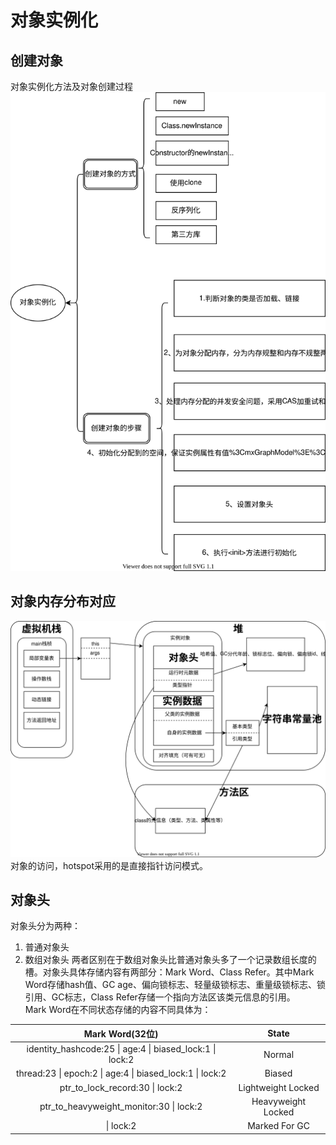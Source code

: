# 对象实例化

## 创建对象
对象实例化方法及对象创建过程
![对象实例化方法及对象创建过程](../images/java/对象实例化.svg)
## 对象内存分布对应
![对象内存分布](../images/java/对象内存分布.svg)
对象的访问，hotspot采用的是直接指针访问模式。
## 对象头
对象头分为两种：
1. 普通对象头
2. 数组对象头
两者区别在于数组对象头比普通对象头多了一个记录数组长度的槽。对象头具体存储内容有两部分：Mark Word、Class Refer。其中Mark Word存储hash值、GC age、偏向锁标志、轻量级锁标志、重量级锁标志、锁引用、GC标志，Class Refer存储一个指向方法区该类元信息的引用。  
Mark Word在不同状态存储的内容不同具体为：  

| Mark Word(32位) | State |
| :---------: | :-----------: |
| identity_hashcode:25 \| age:4 \| biased_lock:1 \| lock:2 | Normal |
| thread:23 \| epoch:2 \| age:4 \| biased_lock:1 \| lock:2 | Biased |
| ptr_to_lock_record:30          \| lock:2 | Lightweight Locked |
| ptr_to_heavyweight_monitor:30  \| lock:2 | Heavyweight Locked |
|     \| lock:2 | Marked For GC |
